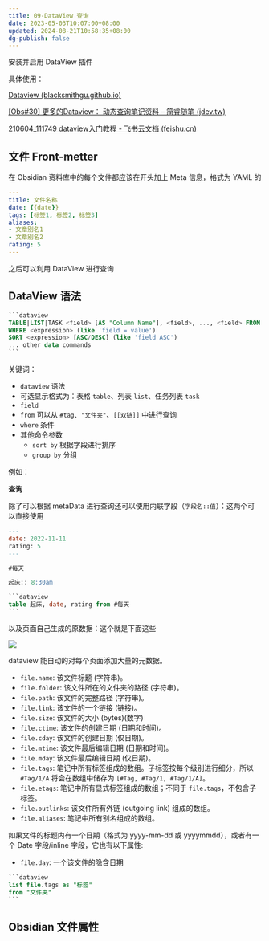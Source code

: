 ```yaml
---
title: 09-DataView 查询
date: 2023-05-03T10:07:00+08:00
updated: 2024-08-21T10:58:35+08:00
dg-publish: false
---
```


安装并启用 DataView 插件

具体使用：

[Dataview (blacksmithgu.github.io)](https://blacksmithgu.github.io/obsidian-dataview/#/queries)

[[Obs#30] 更多的Dataview： 动态查询笔记资料 – 简睿随笔 (jdev.tw)](http://jdev.tw/blog/6610)

[210604_111749 dataview入门教程 - 飞书云文档 (feishu.cn)](https://c94n0azlfu.feishu.cn/docs/doccnTu0YTtoiC7C70HaUOyPBFh)

## 文件 Front-metter

在 Obsidian 资料库中的每个文件都应该在开头加上 Meta 信息，格式为 YAML 的

````YAML
---
title: 文件名称
date: {{date}}
tags: [标签1, 标签2, 标签3]
aliases:
- 文章别名1
- 文章别名2
rating: 5
---
````

之后可以利用 DataView 进行查询

## DataView 语法

````sql
```dataview
TABLE|LIST|TASK <field> [AS "Column Name"], <field>, ..., <field> FROM <source> (like #tag or "folder")
WHERE <expression> (like 'field = value')
SORT <expression> [ASC/DESC] (like 'field ASC')
... other data commands
```
````

关键词：

- `dataview` 语法
- 可选显示格式为：表格 `table`、列表 `list`、任务列表 `task`
- `field`
- `from` 可以从 `#tag`、`"文件夹"`、`[[双链]]` 中进行查询
- `where` 条件
- 其他命令参数
	- `sort by` 根据字段进行排序
	- `group by` 分组

例如：

**查询**

除了可以根据 metaData 进行查询还可以使用内联字段（`字段名::值`）：这两个可以直接使用

````sql
---
date: 2022-11-11
rating: 5
---

#每天

起床:: 8:30am

```dataview
table 起床, date, rating from #每天
```
````

以及页面自己生成的原数据：这个就是下面这些

![](https://cdn.wallleap.cn/img/pic/illustrtion/202211231100529.png)

dataview 能自动的对每个页面添加大量的元数据。

- `file.name`: 该文件标题 (字符串)。
- `file.folder`: 该文件所在的文件夹的路径 (字符串)。
- `file.path`: 该文件的完整路径 (字符串)。
- `file.link`: 该文件的一个链接 (链接)。
- `file.size`: 该文件的大小 (bytes)(数字)
- `file.ctime`: 该文件的创建日期 (日期和时间)。
- `file.cday`: 该文件的创建日期 (仅日期)。
- `file.mtime`: 该文件最后编辑日期 (日期和时间)。
- `file.mday`: 该文件最后编辑日期 (仅日期)。
- `file.tags`: 笔记中所有标签组成的数组。子标签按每个级别进行细分，所以 `#Tag/1/A` 将会在数组中储存为 `[#Tag, #Tag/1, #Tag/1/A]`。
- `file.etags`: 笔记中所有显式标签组成的数组；不同于 `file.tags`，不包含子标签。
- `file.outlinks`: 该文件所有外链 (outgoing link) 组成的数组。
- `file.aliases`: 笔记中所有别名组成的数组。

如果文件的标题内有一个日期（格式为 yyyy-mm-dd 或 yyyymmdd），或者有一个 Date 字段/inline 字段，它也有以下属性:

- `file.day`: 一个该文件的隐含日期

````sql
```dataview
list file.tags as "标签"
from "文件夹"
```
````

## Obsidian 文件属性
